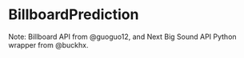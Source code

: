 # BillboardPrediction

Note: Billboard API from @guoguo12, and Next Big Sound API Python wrapper from @buckhx.
